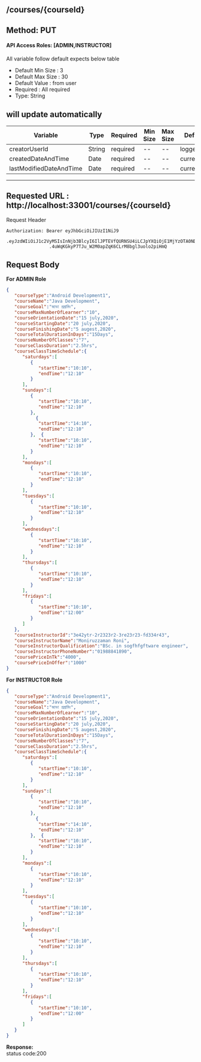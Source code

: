 
##  /courses/{courseId}

## Method: PUT
#### API Access Roles: [ADMIN,INSTRUCTOR]
All variable follow  default expects below table
* Default Min Size : 3
* Default Max Size : 30
* Default Value : from user
* Required : All required
* Type: String

## will update automatically
Variable  | Type | Required | Min Size | Max Size | Default value
------------- | ------------- | ------------- | ------------- | ------------- | -------------
creatorUserId  | String  | required | -- | -- | loggedUserId
createdDateAndTime  | Date  | required | -- | -- | currentDateTime
lastModifiedDateAndTime  | Date  | required | -- | -- | currentDateTime


---
Requested URL : http://localhost:33001/courses/{courseId}<br>
---
Request Header
```
Authorization: Bearer eyJhbGciOiJIUzI1NiJ9
                .eyJzdWIiOiJ1c2VyMSIsInNjb3BlcyI6IlJPTEVfQURNSU4iLCJpYXQiOjE1MjYzOTA0NDMsImV4cCI6MTUyNjQwODQ0M30
                .4uWqKGkyP7TJu_W2M0apZqK6CLrM8bgl3uolo2piHmQ
```
Request Body
--
**For ADMIN Role**
```json
{
   "courseType":"Android Development1",
   "courseName":"Java Development",
   "courseGoal":"জাভা প্রগ্রামিং",
   "courseMaxNumberOfLearner":"10",
   "courseOrientationDate":"15 july,2020",
   "courseStartingDate":"20 july,2020",
   "courseFinishingDate":"5 augest,2020",
   "courseTotalDurationInDays":"15Days",
   "courseNumberOfClasses":"7",
   "courseClassDuration":"2.5hrs",
   "courseClassTimeSchedule":{
      "saturdays":[
         {
            "startTime":"10:10",
            "endTime":"12:10"
         }
      ],
      "sundays":[
         {
            "startTime":"10:10",
            "endTime":"12:10"
         },
           {
            "startTime":"14:10",
            "endTime":"12:10"
         },  {
            "startTime":"10:10",
            "endTime":"12:10"
         }
      ],
      "mondays":[
         {
            "startTime":"10:10",
            "endTime":"12:10"
         }
      ],
      "tuesdays":[
         {
            "startTime":"10:10",
            "endTime":"12:10"
         }
      ],
      "wednesdays":[
         {
            "startTime":"10:10",
            "endTime":"12:10"
         }
      ],
      "thursdays":[
         {
            "startTime":"10:10",
            "endTime":"12:10"
         }
      ],
      "fridays":[
         {
            "startTime":"10:10",
            "endTime":"12:00"
         }
      ]
   },
   "courseInstructorId":"3e42ytr-2r2323r2-3re23r23-fd334r43",
   "courseInstructorName":"Moniruzzaman Roni",
   "courseInstructorQualification":"BSc. in sogfhfgftware engineer",
   "courseInstructorPhoneNumber":"01988841890",
   "coursePriceInTk":"4000",
   "coursePriceInOffer":"1000"
}
```

**For INSTRUCTOR Role**
```json
{
   "courseType":"Android Development1",
   "courseName":"Java Development",
   "courseGoal":"জাভা প্রগ্রামিং",
   "courseMaxNumberOfLearner":"10",
   "courseOrientationDate":"15 july,2020",
   "courseStartingDate":"20 july,2020",
   "courseFinishingDate":"5 augest,2020",
   "courseTotalDurationInDays":"15Days",
   "courseNumberOfClasses":"7",
   "courseClassDuration":"2.5hrs",
   "courseClassTimeSchedule":{
      "saturdays":[
         {
            "startTime":"10:10",
            "endTime":"12:10"
         }
      ],
      "sundays":[
         {
            "startTime":"10:10",
            "endTime":"12:10"
         },
           {
            "startTime":"14:10",
            "endTime":"12:10"
         },  {
            "startTime":"10:10",
            "endTime":"12:10"
         }
      ],
      "mondays":[
         {
            "startTime":"10:10",
            "endTime":"12:10"
         }
      ],
      "tuesdays":[
         {
            "startTime":"10:10",
            "endTime":"12:10"
         }
      ],
      "wednesdays":[
         {
            "startTime":"10:10",
            "endTime":"12:10"
         }
      ],
      "thursdays":[
         {
            "startTime":"10:10",
            "endTime":"12:10"
         }
      ],
      "fridays":[
         {
            "startTime":"10:10",
            "endTime":"12:00"
         }
      ]
   }
}
```

**Response:** <br>
status code:200


